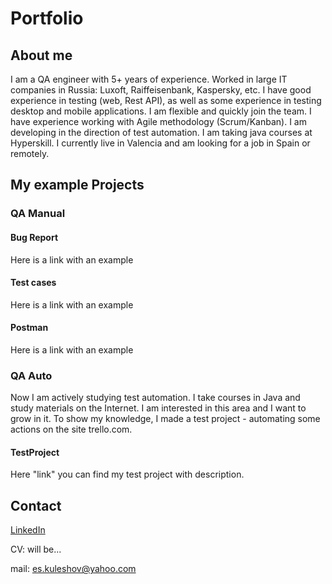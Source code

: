 # Portfolio
## About me
I am a QA engineer with 5+ years of experience. Worked in large IT companies in Russia: Luxoft, Raiffeisenbank, Kaspersky, etc. I have good experience in testing (web, Rest API), as well as some experience in testing desktop and mobile applications. I am flexible and quickly join the team. I have experience working with Agile methodology (Scrum/Kanban). I am developing in the direction of test automation. I am taking java courses at Hyperskill. I currently live in Valencia and am looking for a job in Spain or remotely.
## My example Projects
### QA Manual
#### Bug Report
Here is a link with an example
#### Test cases
Here is a link with an example
#### Postman
Here is a link with an example
### QA Auto
Now I am actively studying test automation. I take courses in Java and study materials on the Internet. I am interested in this area and I want to grow in it. To show my knowledge, I made a test project - automating some actions on the site trello.com.
#### TestProject
Here "link" you can find my test project with description. 
## Contact
[LinkedIn](www.linkedin.com/in/evgenii-kuleshov)

CV: will be...

mail: es.kuleshov@yahoo.com
